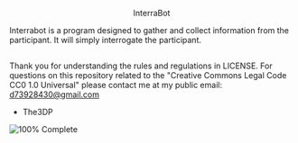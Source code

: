<p align="center"> InterraBot
  
 Interrabot is a program designed to gather and collect information from the participant. It will simply interrogate the participant.
##
Thank you for understanding the rules and regulations in LICENSE.
For questions on this repository related to the "Creative Commons Legal Code
CC0 1.0 Universal" please contact me at my public email:
d73928430@gmail.com

- The3DP

![100% Complete](https://img.shields.io/badge/Progress-100%25-green)
